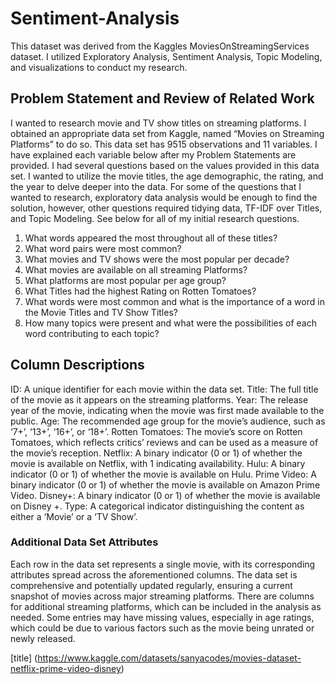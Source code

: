 # Sentiment-Analysis
This dataset was derived from the Kaggles MoviesOnStreamingServices dataset.  I utilized Exploratory Analysis, Sentiment Analysis, Topic Modeling, and visualizations to conduct my research.

## **Problem Statement and Review of Related Work**
I wanted to research movie and TV show titles on streaming platforms. I obtained an appropriate data set from Kaggle, named “Movies on Streaming Platforms” to do so. This data set has 9515 observations and 11 variables. I have explained each variable below after my Problem Statements are provided. I had several questions based on the values provided in this data set. I wanted to utilize the movie titles, the age demographic, the rating, and the year to delve deeper into the data. For some of the questions
that I wanted to research, exploratory data analysis would be enough to find the solution, however, other questions required tidying data, TF-IDF over Titles, and Topic Modeling. See below for all of my initial research questions.

1. What words appeared the most throughout all of these titles?
2. What word pairs were most common?
3. What movies and TV shows were the most popular per decade?
4. What movies are available on all streaming Platforms?
5. What platforms are most popular per age group?
6. What Titles had the highest Rating on Rotten Tomatoes?
7. What words were most common and what is the importance of a word in the Movie Titles and TV
Show Titles?
8. How many topics were present and what were the possibilities of each word contributing to each
topic?

 ## **Column Descriptions**
ID: A unique identifier for each movie within the data set. 
Title: The full title of the movie as it appears on the streaming platforms. 
Year: The release year of the movie, indicating when the movie was first made available to the public. 
Age: The recommended age group for the movie’s audience, such as ‘7+’, ‘13+’, ‘16+’, or ‘18+’. 
Rotten Tomatoes: The movie’s score on Rotten Tomatoes, which reflects critics’ reviews and can be used as a measure of the movie’s reception. 
Netflix: A binary indicator (0 or 1) of whether the movie is available on Netflix, with 1 indicating availability. 
Hulu: A binary indicator (0 or 1) of whether the movie is available on Hulu. 
Prime Video: A binary indicator (0 or 1) of whether the movie is available on Amazon Prime Video. 
Disney+: A binary indicator (0 or 1) of whether the movie is available on Disney +. 
Type: A categorical indicator distinguishing the content as either a ‘Movie’ or a ‘TV Show’.

### **Additional Data Set Attributes**
Each row in the data set represents a single movie, with its corresponding attributes spread across the
aforementioned columns. The data set is comprehensive and potentially updated regularly, ensuring a
current snapshot of movies across major streaming platforms. There are columns for additional streaming
platforms, which can be included in the analysis as needed. Some entries may have missing values, especially
in age ratings, which could be due to various factors such as the movie being unrated or newly released.

[title] (https://www.kaggle.com/datasets/sanyacodes/movies-dataset-netflix-prime-video-disney)

